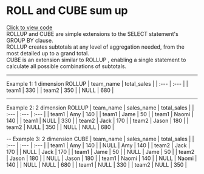ROLL and CUBE sum up
===
[Click to view code](https://github.com/malcolmyang25/ms_sql_script/blob/main/ROLLUP%20and%20CUBE%20sum%20up.sql)\
ROLLUP and CUBE are simple extensions to the SELECT statement's GROUP BY clause.  
ROLLUP creates subtotals at any level of aggregation needed, from the most detailed up to a grand total.  
CUBE is an extension similar to ROLLUP , enabling a single statement to calculate all possible combinations of subtotals.

---
Example 1: 1 dimension ROLLUP
| team\_name | total\_sales |
| :--- | :--- |
| team1 | 330 |
| team2 | 350 |
| NULL | 680 |

---
Example 2: 2 dimension ROLLUP
| team\_name | sales\_name | total\_sales |
| :--- | :--- | :--- |
| team1 | Amy | 140 |
| team1 | Jame | 50 |
| team1 | Naomi | 140 |
| team1 | NULL | 330 |
| team2 | Jack | 170 |
| team2 | Jason | 180 |
| team2 | NULL | 350 |
| NULL | NULL | 680 |

--
Example 3: 2 dimension CUBE
| team\_name | sales\_name | total\_sales |
| :--- | :--- | :--- |
| team1 | Amy | 140 |
| NULL | Amy | 140 |
| team2 | Jack | 170 |
| NULL | Jack | 170 |
| team1 | Jame | 50 |
| NULL | Jame | 50 |
| team2 | Jason | 180 |
| NULL | Jason | 180 |
| team1 | Naomi | 140 |
| NULL | Naomi | 140 |
| NULL | NULL | 680 |
| team1 | NULL | 330 |
| team2 | NULL | 350 |
